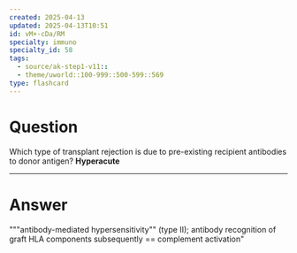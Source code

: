 ```yaml
---
created: 2025-04-13
updated: 2025-04-13T10:51
id: vM+-cDa/RM
specialty: immuno
specialty_id: 58
tags:
  - source/ak-step1-v11::
  - theme/uworld::100-999::500-599::569
type: flashcard
---
```


# Question
Which type of transplant rejection is due to pre-existing recipient antibodies to donor antigen?    **Hyperacute**

---

# Answer
"""antibody-mediated hypersensitivity"" (type II); antibody recognition of graft HLA components subsequently == complement activation"